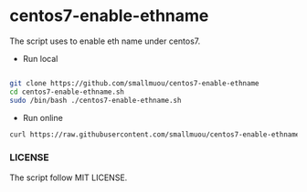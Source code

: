 # centos7-enable-ethname

The script uses to enable eth name under centos7.

* Run local

```bash

git clone https://github.com/smallmuou/centos7-enable-ethname
cd centos7-enable-ethname.sh
sudo /bin/bash ./centos7-enable-ethname.sh
```

* Run online

```bash
curl https://raw.githubusercontent.com/smallmuou/centos7-enable-ethname/master/centos7-enable-ethname.sh|sudo /bin/bash 
```

### LICENSE

The script follow MIT LICENSE.